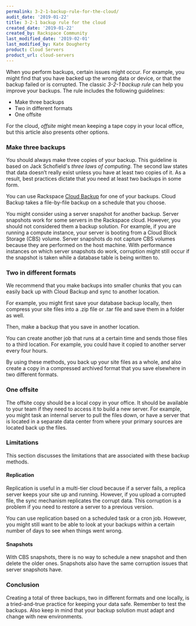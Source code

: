 ```yaml
---
permalink: 3-2-1-backup-rule-for-the-cloud/
audit_date: '2019-01-22'
title: 3-2-1 backup rule for the cloud
created_date: '2019-01-22'
created_by: Rackspace Community
last_modified_date: '2019-02-01'
last_modified_by: Kate Dougherty
product: Cloud Servers
product_url: cloud-servers
---
```


When you perform backups, certain issues might occur. For example, you might
find that you have backed up the wrong data or device, or that the backup
failed or is corrupted. The classic _3-2-1 backup rule_ can help you improve
your backups. The rule includes the following guidelines:

- Make three backups
- Two in different formats
- One offsite

For the cloud, _offsite_ might mean keeping a tape copy in your local office,
but this article also presents other options.

### Make three backups

You should always make three copies of your backup. This guideline is based on
Jack Schofield's _three laws of computing_. The second law states that data
doesn’t really exist unless you have at least two copies of it. As a result,
best practices dictate that you need at least two backups in some form.

You can use Rackspace [Cloud
Backup](https://www.rackspace.com/en-us/cloud/backup) for one of your backups.
Cloud Backup takes a file-by-file backup on a schedule that you choose.

You might consider using a server snapshot for another backup. Server
snapshots work for some servers in the Rackspace cloud. However, you should
not considered them a backup solution. For example, if you are running a
compute instance, your server is booting from a Cloud Block Storage (CBS)
volume. Server snapshots do not capture CBS volumes because they are performed
on the host machine. With performance instances on which server snapshots do
work, corruption might still occur if the snapshot is taken while a database
table is being written to.

### Two in different formats

We recommend that you make backups into smaller chunks that you can easily
back up with Cloud Backup and sync to another location.

For example, you might first save your database backup locally, then compress
your site files into a .zip file or .tar file and save them in a folder as
well.

Then, make a backup that you save in another location.

You can create another job that runs at a certain time and sends those files
to a third location. For example, you could have it copied to another server
every four hours.

By using these methods, you back up your site files as a whole, and also create
a copy in a compressed archived format that you save elsewhere in two different
formats.

### One offsite

The offsite copy should be a local copy in your office. It should be available
to your team if they need to access it to build a new server. For example, you
might task an internal server to pull the files down, or have a server that is
located in a separate data center from where your primary sources are located
back up the files.

### Limitations

This section discusses the limitations that are associated with these backup
methods.

#### Replication

Replication is useful in a multi-tier cloud because if a server fails, a
replica server keeps your site up and running. However, if you upload a
corrupted file, the sync mechanism replicates the corrupt data. This
corruption is a problem if you need to restore a server to a previous version.

You can use replication based on a scheduled task or a cron job. However, you
might still want to be able to look at your backups within a certain number of
days to see when things went wrong.

#### Snapshots

With CBS snapshots, there is no way to schedule a new snapshot and then delete
the older ones. Snapshots also have the same corruption issues that server
snapshots have.

### Conclusion

Creating a total of three backups, two in different formats and one locally,
is a tried-and-true practice for keeping your data safe. Remember to test the
backups. Also keep in mind that your backup solution must adapt and change
with new environments.
